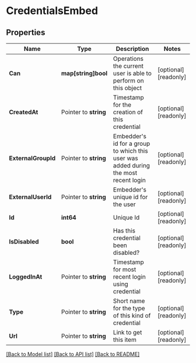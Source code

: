 # CredentialsEmbed

## Properties

Name | Type | Description | Notes
------------ | ------------- | ------------- | -------------
**Can** | **map[string]bool** | Operations the current user is able to perform on this object | [optional] [readonly] 
**CreatedAt** | Pointer to **string** | Timestamp for the creation of this credential | [optional] [readonly] 
**ExternalGroupId** | Pointer to **string** | Embedder&#39;s id for a group to which this user was added during the most recent login | [optional] [readonly] 
**ExternalUserId** | Pointer to **string** | Embedder&#39;s unique id for the user | [optional] [readonly] 
**Id** | **int64** | Unique Id | [optional] [readonly] 
**IsDisabled** | **bool** | Has this credential been disabled? | [optional] [readonly] 
**LoggedInAt** | Pointer to **string** | Timestamp for most recent login using credential | [optional] [readonly] 
**Type** | Pointer to **string** | Short name for the type of this kind of credential | [optional] [readonly] 
**Url** | Pointer to **string** | Link to get this item | [optional] [readonly] 

[[Back to Model list]](../README.md#documentation-for-models) [[Back to API list]](../README.md#documentation-for-api-endpoints) [[Back to README]](../README.md)


